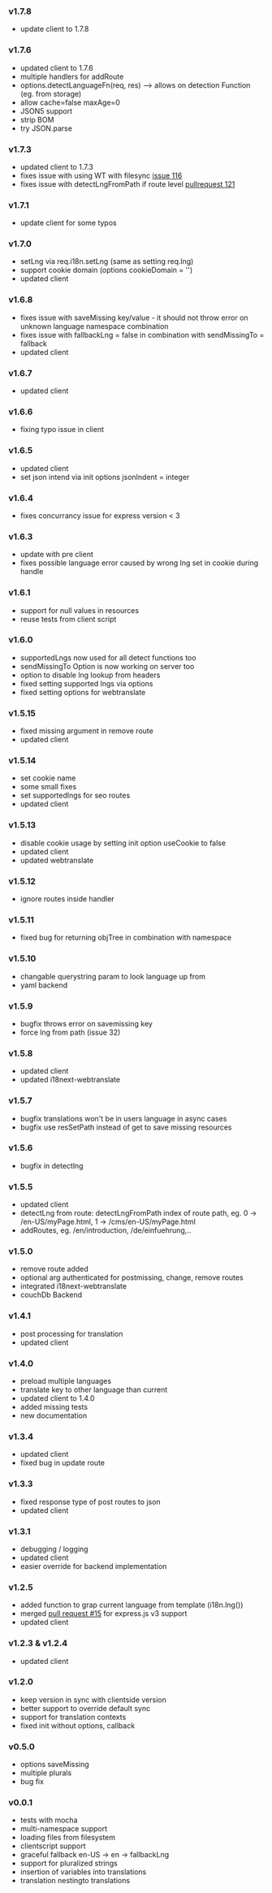 ### v1.7.8
- update client to 1.7.8

### v1.7.6
- updated client to 1.7.6
- multiple handlers for addRoute
- options.detectLanguageFn(req, res) --> allows on detection Function (eg. from storage)
- allow cache=false maxAge=0
- JSON5 support
- strip BOM
- try JSON.parse

### v1.7.3
- updated client to 1.7.3
- fixes issue with using WT with filesync [issue 116](https://github.com/jamuhl/i18next-node/issues/116)
- fixes issue with detectLngFromPath if route level [pullrequest 121](https://github.com/jamuhl/i18next-node/pull/121)

### v1.7.1
- update client for some typos

### v1.7.0
- setLng via req.i18n.setLng (same as setting req.lng)
- support cookie domain (options cookieDomain = '')
- updated client

### v1.6.8
- fixes issue with saveMissing key/value - it should not throw error on unknown language namespace combination
- fixes issue with fallbackLng = false in combination with sendMissingTo = fallback
- updated client

### v1.6.7
- updated client

### v1.6.6
- fixing typo issue in client

### v1.6.5
- updated client
- set json intend via init options jsonIndent = integer

### v1.6.4
- fixes concurrancy issue for express version < 3

### v1.6.3
- update with pre client
- fixes possible language error caused by wrong lng set in cookie during handle

### v1.6.1
- support for null values in resources
- reuse tests from client script

### v1.6.0
- supportedLngs now used for all detect functions too
- sendMissingTo Option is now working on server too
- option to disable lng lookup from headers
- fixed setting supported lngs via options
- fixed setting options for webtranslate

### v1.5.15
- fixed missing argument in remove route
- updated client

### v1.5.14
- set cookie name
- some small fixes
- set supportedlngs for seo routes
- updated client

### v1.5.13
- disable cookie usage by setting init option useCookie to false
- updated client
- updated webtranslate

### v1.5.12
- ignore routes inside handler

### v1.5.11
- fixed bug for returning objTree in combination with namespace

### v1.5.10
- changable querystring param to look language up from
- yaml backend

### v1.5.9
- bugfix  throws error on savemissing key
- force lng from path (issue 32)

### v1.5.8
- updated client
- updated i18next-webtranslate

### v1.5.7
- bugfix translations won't be in users language in async cases
- bugfix use resSetPath instead of get to save missing resources

### v1.5.6
- bugfix in detectlng

### v1.5.5
- updated client
- detectLng from route: detectLngFromPath index of route path, eg. 0 -> /en-US/myPage.html, 1 -> /cms/en-US/myPage.html
- addRoutes, eg. /en/introduction, /de/einfuehrung,..

### v1.5.0
- remove route added
- optional arg authenticated for postmissing, change, remove routes
- integrated i18next-webtranslate
- couchDb Backend

### v1.4.1
- post processing for translation
- updated client

### v1.4.0
- preload multiple languages
- translate key to other language than current
- updated client to 1.4.0
- added missing tests
- new documentation

### v1.3.4
- updated client
- fixed bug in update route

### v1.3.3

- fixed response type of post routes to json
- updated client

### v1.3.1

- debugging / logging
- updated client
- easier override for backend implementation

### v1.2.5

- added function to grap current language from template (i18n.lng())
- merged [pull request #15](https://github.com/jamuhl/i18next-node/pull/15) for express.js v3 support
- updated client

### v1.2.3 & v1.2.4

- updated client

### v1.2.0

- keep version in sync with clientside version
- better support to override default sync
- support for translation contexts
- fixed init without options, callback

### v0.5.0

- options saveMissing
- multiple plurals
- bug fix

### v0.0.1

- tests with mocha
- multi-namespace support
- loading files from filesystem
- clientscript support
- graceful fallback en-US -> en -> fallbackLng
- support for pluralized strings
- insertion of variables into translations
- translation nestingto translations
